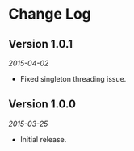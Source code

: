 Change Log
==========

## Version 1.0.1

_2015-04-02_

 * Fixed singleton threading issue.

## Version 1.0.0

_2015-03-25_

 * Initial release.

